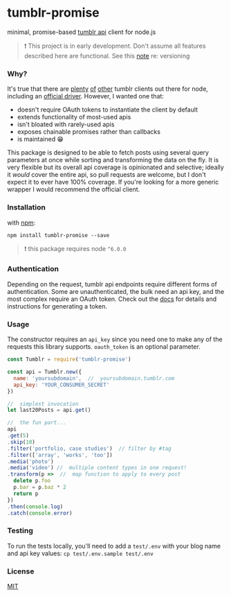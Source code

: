 # tumblr-promise

minimal, promise-based [tumblr api](https://www.tumblr.com/docs/en/api/v2) client for node.js

> :exclamation: This project is in early development. Don't assume all features described here are functional. See this [note](http://markup.im/#q4_cRZ1Q) re: versioning

### Why?
It's true that there are [plenty](https://www.npmjs.com/package/tumblr) [of](https://www.npmjs.com/package/ntumblr) [other](https://www.npmjs.com/browse/keyword/tumblr) tumblr clients out there for node, including an [official driver](https://www.npmjs.com/package/tumblr.js). However, I wanted one that:
* doesn't require OAuth tokens to instantiate the client by default
* extends functionality of most-used apis
* isn't bloated with rarely-used apis
* exposes chainable promises rather than callbacks
* is maintained :grin:

This package is designed to be able to fetch posts using several query parameters at once while sorting and transforming the data on the fly. It is very flexible but its overall api coverage is opinionated and selective; ideally it *would* cover the entire api, so pull requests are welcome, but I don't expect it to ever have 100% coverage. If you're looking for a more generic wrapper I would recommend the official client.

### Installation
with [npm](https://www.npmjs.com/package/tumblr-promise):

`npm install tumblr-promise --save`

> :exclamation: this package requires node `^6.0.0`

### Authentication
Depending on the request, tumblr api endpoints require different forms of authentication. Some are unauthenticated, the bulk need an api key, and the most complex require an OAuth token. Check out the [docs](https://www.tumblr.com/docs/en/api/v2) for details and instructions for generating a token.

### Usage
The constructor requires an `api_key` since you need one to make any of the requests this library supports. `oauth_token` is an optional parameter.

```js
const Tumblr = require('tumblr-promise')

const api = Tumblr.new({
  name: 'yoursubdomain',  //  yoursubdomain.tumblr.com
  api_key: 'YOUR_CONSUMER_SECRET'
})

//  simplest invocation
let last20Posts = api.get()

//  the fun part...
api
.get(5)
.skip(10)
.filter('portfolio, case studies')  // filter by #tag
.filter(['array', 'works', 'too'])
.media('photo')
.media('video') //  multiple content types in one request!
.transform(p =>  //  map function to apply to every post
  delete p.foo
  p.bar = p.baz * 2
  return p
})
.then(console.log)
.catch(console.error)
```

### Testing

To run the tests locally, you'll need to add a `test/.env` with your blog name and api key values: `cp test/.env.sample test/.env`

### License
[MIT](LICENSE.md)
